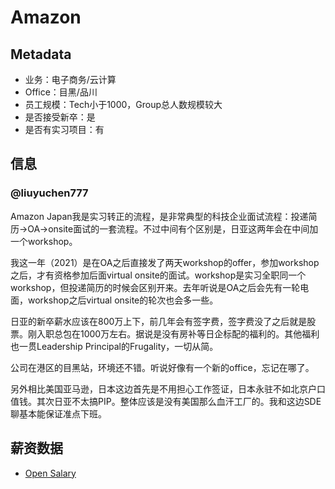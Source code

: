 # Amazon

## Metadata

- 业务：电子商务/云计算
- Office：目黑/品川
- 员工规模：Tech小于1000，Group总人数规模较大
- 是否接受新卒：是
- 是否有实习项目：有

## 信息

### @liuyuchen777

Amazon Japan我是实习转正的流程，是非常典型的科技企业面试流程：投递简历→OA→onsite面试的一套流程。不过中间有个区别是，日亚这两年会在中间加一个workshop。

我这一年（2021）是在OA之后直接发了两天workshop的offer，参加workshop之后，才有资格参加后面virtual onsite的面试。workshop是实习全职同一个workshop，但投递简历的时候会区别开来。去年听说是OA之后会先有一轮电面，workshop之后virtual onsite的轮次也会多一些。

日亚的新卒薪水应该在800万上下，前几年会有签字费，签字费没了之后就是股票。刚入职总包在1000万左右。据说是没有房补等日企标配的福利的。其他福利也一贯Leadership Principal的Frugality，一切从简。

公司在港区的目黑站，环境还不错。听说好像有一个新的office，忘记在哪了。

另外相比美国亚马逊，日本这边首先是不用担心工作签证，日本永驻不如北京户口值钱。其次日亚不太搞PIP。整体应该是没有美国那么血汗工厂的。我和这边SDE聊基本能保证准点下班。

## 薪资数据

- [Open Salary](https://opensalary.jp/en/companies/amazon-japan/roles/software-engineer)